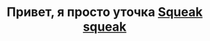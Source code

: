 <h1 align="center">Привет, я просто уточка 
  <a href="https://t.me/NayaAles" target="_blank">Squeak squeak</a> 
<h3 align="center"></h3>
